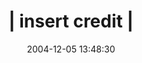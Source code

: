 ---
date: 2004-12-05 13:48:30
link:
  source: delicious
  source_url: https://del.icio.us/roytang
  text: '| insert credit |'
  url: http://www.insertcredit.com/
slug: insert-credit
source: delicious
tags:
- games
title: '| insert credit |'
---